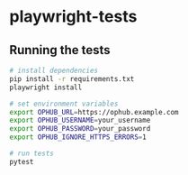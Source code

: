 # playwright-tests

## Running the tests

```bash
# install dependencies
pip install -r requirements.txt
playwright install

# set environment variables
export OPHUB_URL=https://ophub.example.com
export OPHUB_USERNAME=your_username
export OPHUB_PASSWORD=your_password
export OPHUB_IGNORE_HTTPS_ERRORS=1

# run tests
pytest
```
